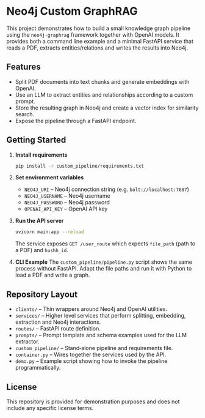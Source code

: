 # Neo4j Custom GraphRAG

This project demonstrates how to build a small knowledge graph pipeline using the `neo4j-graphrag` framework together with OpenAI models. It provides both a command line example and a minimal FastAPI service that reads a PDF, extracts entities/relations and writes the results into Neo4j.

## Features

- Split PDF documents into text chunks and generate embeddings with OpenAI.
- Use an LLM to extract entities and relationships according to a custom prompt.
- Store the resulting graph in Neo4j and create a vector index for similarity search.
- Expose the pipeline through a FastAPI endpoint.

## Getting Started

1. **Install requirements**
   ```bash
   pip install -r custom_pipeline/requirements.txt
   ```

2. **Set environment variables**
   - `NEO4J_URI` – Neo4j connection string (e.g. `bolt://localhost:7687`)
   - `NEO4J_USERNAME` – Neo4j username
   - `NEO4J_PASSWORD` – Neo4j password
   - `OPENAI_API_KEY` – OpenAI API key

3. **Run the API server**
   ```bash
   uvicorn main:app --reload
   ```
   The service exposes `GET /user_route` which expects `file_path` (path to a PDF) and `hushh_id`.

4. **CLI Example**
   The `custom_pipeline/pipeline.py` script shows the same process without FastAPI. Adapt the file paths and run it with Python to load a PDF and write a graph.

## Repository Layout

- `clients/` – Thin wrappers around Neo4j and OpenAI utilities.
- `services/` – Higher level services that perform splitting, embedding, extraction and Neo4j interactions.
- `routes/` – FastAPI route definition.
- `prompts/` – Prompt template and schema examples used for the LLM extractor.
- `custom_pipeline/` – Stand‑alone pipeline and requirements file.
- `container.py` – Wires together the services used by the API.
- `demo.py` – Example script showing how to invoke the pipeline programmatically.

## License

This repository is provided for demonstration purposes and does not include any specific license terms.
